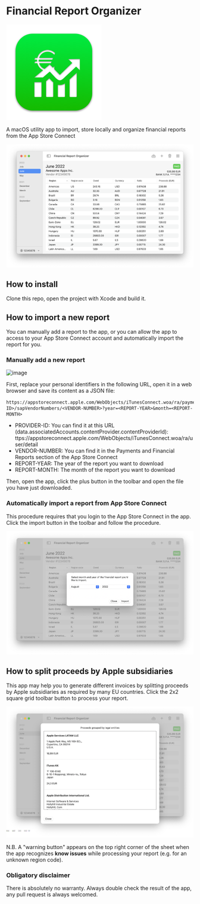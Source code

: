 # Financial Report Organizer

![Financial Report Organizer app icon](https://raw.githubusercontent.com/DoubleREW/FinancialReportOrganizer/main/Docs/AppIcon/Artboard-256w.png)

A macOS utility app to import, store locally and organize financial reports from the App Store Connect

![Financial Report Organizer preview](https://raw.githubusercontent.com/DoubleREW/FinancialReportOrganizer/main/Docs/Screenshot/AppPreview.png)

## How to install
Clone this repo, open the project with Xcode and build it.

## How to import a new report
You can manually add a report to the app, or you can allow the app to access to your App Store Connect account and automatically import the report for you.

### Manually add a new report
<img width="1012" alt="image" src="https://user-images.githubusercontent.com/1568703/183434940-045adbc1-83cf-48dd-bc88-23df2bbba0ac.png">


First, replace your personal identifiers in the following URL, open it in a web browser and save its content as a JSON file:
```
https://appstoreconnect.apple.com/WebObjects/iTunesConnect.woa/ra/paymentConsolidation/providers/<PROVIDER-ID>/sapVendorNumbers/<VENDOR-NUMBER>?year=<REPORT-YEAR>&month=<REPORT-MONTH>
```

- PROVIDER-ID: You can find it at this URL (data.associatedAccounts.contentProvider.contentProviderId): ttps://appstoreconnect.apple.com/WebObjects/iTunesConnect.woa/ra/user/detail
- VENDOR-NUMBER: You can find it in the Payments and Financial Reports section of the App Store Connect
- REPORT-YEAR: The year of the report you want to download
- REPORT-MONTH: The month of the report you want to download

Then, open the app, click the plus button in the toolbar and open the file you have just downloaded.

### Automatically import a report from App Store Connect
This procedure requires that you login to the App Store Connect in the app. Click the import button in the toolbar and follow the procedure.

![Financial Report Organizer import](https://raw.githubusercontent.com/DoubleREW/FinancialReportOrganizer/main/Docs/Screenshot/ReportImport.png)


## How to split proceeds by Apple subsidiaries
This app may help you to generate different invoices by splitting proceeds by Apple subsidiaries as required by many EU countries. Click the 2x2 square grid toolbar button to process your report.

![Financial Report Organizer import](https://raw.githubusercontent.com/DoubleREW/FinancialReportOrganizer/main/Docs/Screenshot/ProceedsByLegalEntity.png)

N.B. A "warning button" appears on the top right corner of the sheet when the app recognizes **know issues** while processing your report (e.g. for an unknown region code).

### Obligatory disclaimer
There is absolutely no warranty. Always double check the result of the app, any pull request is always welcomed.

